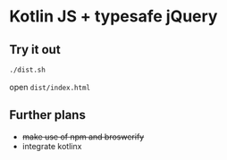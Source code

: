 
# Kotlin JS + typesafe jQuery

## Try it out

```bash
./dist.sh
```

open `dist/index.html`

## Further plans

* ~~make use of npm and broswerify~~
* integrate kotlinx

